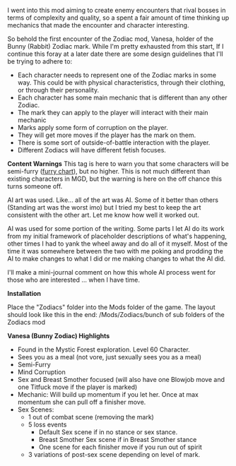 I went into this mod aiming to create enemy encounters that rival bosses in terms of complexity and quality, so a spent a fair amount of time thinking up mechanics that made the encounter and character interesting.

So behold the first encounter of the Zodiac mod, Vanesa, holder of the Bunny (Rabbit) Zodiac mark.
While I'm pretty exhausted from this start, If I continue this foray at a later date there are some design guidelines that I'll be trying to adhere to:
- Each character needs to represent one of the Zodiac marks in some way. This could be with physical characteristics, through their clothing, or through their personality.
- Each character has some main mechanic that is different than any other Zodiac.
- The mark they can apply to the player will interact with their main mechanic
- Marks apply some form of corruption on the player.
- They will get more moves if the player has the mark on them.
- There is some sort of outside-of-battle interaction with the player.
- Different Zodiacs will have different fetish focuses.

**Content Warnings**
This tag is here to warn you that some characters will be semi-furry ([furry chart](https://i.kym-cdn.com/photos/images/original/000/106/292/Furrychart.jpg)), but no higher. This is not much different than existing characters in MGD, but the warning is here on the off chance this turns someone off.

AI art was used. Like... all of the art was AI. Some of it better than others (Standing art was the worst imo) but I tried my best to keep the art consistent with the other art. Let me know how well it worked out.

AI was used for some portion of the writing. Some parts I let AI do its work from my initial framework of placeholder descriptions of what's happening, other times I had to yank the wheel away and do all of it myself. Most of the time it was somewhere between the two with me poking and prodding the AI to make changes to what I did or me making changes to what the AI did.

I'll make a mini-journal comment on how this whole AI process went for those who are interested ... when I have time.


**Installation**

Place the "Zodiacs" folder into the Mods folder of the game.
The layout should look like this in the end:
/Mods/Zodiacs/bunch of sub folders of the Zodiacs mod


**Vanesa (Bunny Zodiac) Highlights**
- Found in the Mystic Forest exploration. Level 60 Character.
- Sees you as a meal (not vore, just sexually sees you as a meal)
- Semi-Furry
- Mind Corruption
- Sex and Breast Smother focused (will also have one Blowjob move and one Titfuck move if the player is marked)
- Mechanic: Will build up momentum if you let her. Once at max momentum she can pull off a finisher move.
- Sex Scenes:
  - 1 out of combat scene (removing the mark)
   - 5 loss events
     - Default Sex scene  if in no stance or sex stance.
     - Breast Smother Sex scene if in Breast Smother stance
     - One scene for each finisher move if you run out of spirit
   - 3 variations of post-sex scene depending on level of mark.
